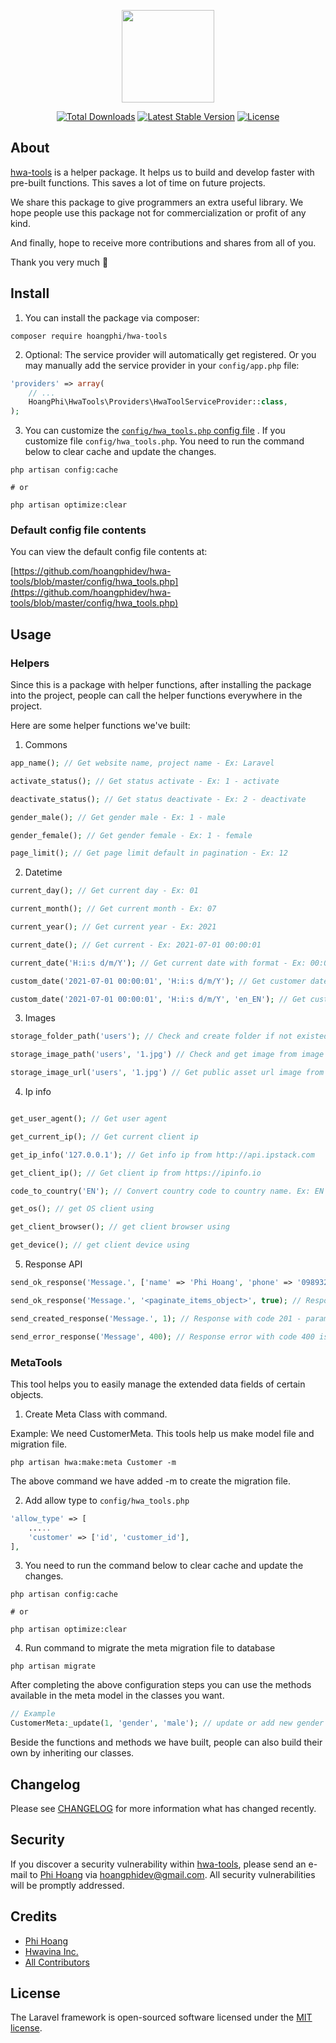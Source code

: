<p align="center">
<a href="https://github.com/hoangphidev/hwa-tools" target="_blank">
<img src="https://hwavina.com/assets/images/logo-1.png" height="148">
</a>
</p>


<p align="center">
<a href="https://packagist.org/packages/hoangphi/hwa-tools"><img src="https://img.shields.io/packagist/dt/hoangphi/hwa-tools" alt="Total Downloads"></a>
<a href="https://packagist.org/packages/hoangphi/hwa-tools"><img src="https://img.shields.io/packagist/v/hoangphi/hwa-tools" alt="Latest Stable Version"></a>
<a href="https://packagist.org/packages/hoangphi/hwa-tools"><img src="https://img.shields.io/packagist/l/hoangphi/hwa-tools" alt="License"></a>
</p>

## About

[hwa-tools](https://github.com/hoangphidev/hwa-tools) is a helper package. It helps us to build and develop faster with pre-built functions. This saves a lot of time on future projects.

We share this package to give programmers an extra useful library. We hope people use this package not for commercialization or profit of any kind.

And finally, hope to receive more contributions and shares from all of you.

Thank you very much 🧡

## Install

1. You can install the package via composer:

```shell
composer require hoangphi/hwa-tools
```

2. Optional: The service provider will automatically get registered. Or you may manually add the service provider in your `config/app.php` file:

```php
'providers' => array(
    // ...
    HoangPhi\HwaTools\Providers\HwaToolServiceProvider::class,
);
```

3. You can customize the [`config/hwa_tools.php` config file](https://github.com/hoangphidev/hwa-tools/blob/master/config/hwa_tools.php) . If you customize file `config/hwa_tools.php`. You need to run the command below to clear cache and update the changes.

```shell script
php artisan config:cache

# or

php artisan optimize:clear
```

### Default config file contents

You can view the default config file contents at:

[https://github.com/hoangphidev/hwa-tools/blob/master/config/hwa_tools.php](https://github.com/hoangphidev/hwa-tools/blob/master/config/hwa_tools.php)

## Usage

### Helpers

Since this is a package with helper functions, after installing the package into the project, people can call the helper functions everywhere in the project.

Here are some helper functions we've built:

1. Commons

```php
app_name(); // Get website name, project name - Ex: Laravel

activate_status(); // Get status activate - Ex: 1 - activate

deactivate_status(); // Get status deactivate - Ex: 2 - deactivate

gender_male(); // Get gender male - Ex: 1 - male

gender_female(); // Get gender female - Ex: 1 - female

page_limit(); // Get page limit default in pagination - Ex: 12

```

2. Datetime

```php
current_day(); // Get current day - Ex: 01

current_month(); // Get current month - Ex: 07

current_year(); // Get current year - Ex: 2021

current_date(); // Get current - Ex: 2021-07-01 00:00:01

current_date('H:i:s d/m/Y'); // Get current date with format - Ex: 00:00:01 01/07/2021

custom_date('2021-07-01 00:00:01', 'H:i:s d/m/Y'); // Get customer date with format - Ex: 00:00:01 01/07/2021

custom_date('2021-07-01 00:00:01', 'H:i:s d/m/Y', 'en_EN'); // Get customer date with format and locale for diffForHumans - Ex: 00:00:01 01/07/2021 or 1 seconds or 1 minutes.

```

3. Images

```php
storage_folder_path('users'); // Check and create folder if not existed in storage.

storage_image_path('users', '1.jpg') // Check and get image from image storage path.

storage_image_url('users', '1.jpg') // Get public asset url image from storage.

```

4. Ip info

```php

get_user_agent(); // Get user agent

get_current_ip(); // Get current client ip

get_ip_info('127.0.0.1'); // Get info ip from http://api.ipstack.com

get_client_ip(); // Get client ip from https://ipinfo.io

code_to_country('EN'); // Convert country code to country name. Ex: EN to English

get_os(); // get OS client using

get_client_browser(); // get client browser using

get_device(); // get client device using

```

5. Response API

```php
send_ok_response('Message.', ['name' => 'Phi Hoang', 'phone' => '0989324221']); // Response normal with param 1 is message, param 2 is object or array data.

send_ok_response('Message.', '<paginate_items_object>', true); // Response with param 1 is message, param 2 is data paginate include results with meta, param 3 is boolean true to paginate.

send_created_response('Message.', 1); // Response with code 201 - param 1 is message, param 2 is id.

send_error_response('Message', 400); // Response error with code 400 is default. Message compare with code [401, 404, 403, 500].

```

### MetaTools

This tool helps you to easily manage the extended data fields of certain objects.

1. Create Meta Class with command.

Example: We need CustomerMeta. This tools help us make model file and migration file.

```shell script
php artisan hwa:make:meta Customer -m
```

The above command we have added -m to create the migration file.

2. Add allow type to `config/hwa_tools.php`

```php
'allow_type' => [
    .....
    'customer' => ['id', 'customer_id'],
],
```
3. You need to run the command below to clear cache and update the changes.

```shell script
php artisan config:cache

# or

php artisan optimize:clear
```

4. Run command to migrate the meta migration file to database

```shell script
php artisan migrate
```

After completing the above configuration steps you can use the methods available in the meta model in the classes you want.

```php
// Example
CustomerMeta:_update(1, 'gender', 'male'); // update or add new gender for customer has id is 1
```

Beside the functions and methods we have built, people can also build their own by inheriting our classes.

## Changelog

Please see [CHANGELOG](CHANGELOG.md) for more information what has changed recently.

## Security

If you discover a security vulnerability within [hwa-tools](https://github.com/hoangphidev/hwa-tools), please send an e-mail to [Phi Hoang](https://github.com/hoangphidev) via [hoangphidev@gmail.com](mailto:hoangphidev@gmail.com). All security vulnerabilities will be promptly addressed.

## Credits

- [Phi Hoang](https://github.com/hoangphidev)
- [Hwavina Inc.](https://github.com/hwavina)
- [All Contributors](../../contributors)

## License

The Laravel framework is open-sourced software licensed under the [MIT license](https://opensource.org/licenses/MIT).

